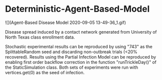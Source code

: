 # Deterministic-Agent-Based-Model

![](Agent-Based Disease Model 2020-09-05 13-49-36_1.gif)

Disease spread induced by a contact network generated from University of North Texas class enrollment data.

Stochastic experimental results can be reproduced by using "743" as the SplittableRandom seed and discarding non-outbreak trials (<20% recovered). Results using the Partial Infection Model can be reproduced by enabling first order backflow correction in the function "runTrickleDay()" of the StaticSimulation class. Both sets of experiments were run with vertices.get(0) as the seed of infection.
